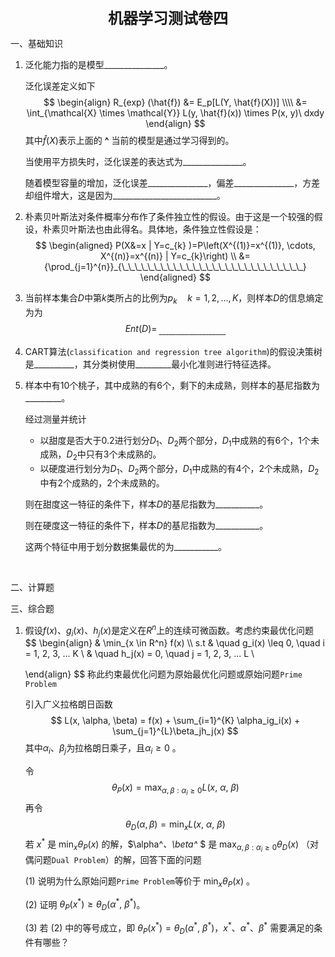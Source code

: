 <div align="center" style="font-size: 24px; font-weight: bold">机器学习测试卷四</div>

一、基础知识

1. 泛化能力指的是模型$\_\_\_\_\_\_\_\_\_\_\_\_\_\_\_$。

   泛化误差定义如下
   $$
   \begin{align}
   R_{exp} (\hat{f}) &= E_p[L(Y, \hat{f}(X))] \\\\
   		&= \int_{\mathcal{X} \times \mathcal{Y}} L(y, \hat{f}(x)) \times P(x, y)\ dxdy
   \end{align}
   $$
   其中$\hat{f}(X)$表示上面的 **^** 当前的模型是通过学习得到的。

   当使用平方损失时，泛化误差的表达式为$\_\_\_\_\_\_\_\_\_\_\_\_\_\_\_$。

   随着模型容量的增加，泛化误差$\_\_\_\_\_\_\_\_\_\_\_\_\_\_\_$，偏差$\_\_\_\_\_\_\_\_\_\_\_\_\_\_\_$，方差却组件增大，这是因为$\_\_\_\_\_\_\_\_\_\_\_\_\_\_\_\_\_\_\_\_\_\_\_\_\_\_$。

2. 朴素贝叶斯法对条件概率分布作了条件独立性的假设。由于这是一个较强的假设，朴素贝叶斯法也由此得名。具体地，条件独立性假设是：
   $$
   \begin{aligned}
   P(X&=x | Y=c_{k} )=P\left(X^{(1)}=x^{(1)}, \cdots, X^{(n)}=x^{(n)} | Y=c_{k}\right) \\ &={\prod_{j=1}^{n}}_{\_\_\_\_\_\_\_\_\_\_\_\_\_\_\_\_\_\_\_\_\_\_\_\_\_\_\_\_}
   \end{aligned}
   $$
   
3. 当前样本集合$D$中第$k$类所占的比例为$p_k \quad k = 1, 2, ..., K$，则样本$D$的信息熵定为为
   $$
   Ent(D) =_{\ \_\_\_\_\_\_\_\_\_\_\_\_\_\_\_\_\_\_\_\_}
   $$
   
4. CART算法(`classification and regression tree algorithm`)的假设决策树是$\_\_\_\_\_\_\_\_\_\_$，其分类树使用$\_\_\_\_\_\_\_\_\_$最小化准则进行特征选择。

5. 样本中有$10$个桃子，其中成熟的有6个，剩下的未成熟，则样本的基尼指数为$\_\_\_\_\_\_\_\_\_$。

   经过测量并统计

   - 以甜度是否大于0.2进行划分$D_1、D_2$两个部分，$D_1$中成熟的有6个，1个未成熟，$D_2$中只有3个未成熟的。
   - 以硬度进行划分为$D_1、D_2$两个部分，$D_1$中成熟的有4个，2个未成熟，$D_2$中有2个成熟的，2个未成熟的。

   则在甜度这一特征的条件下，样本$D$的基尼指数为$\_\_\_\_\_\_\_\_\_\_\_$。

   则在硬度这一特征的条件下，样本$D$的基尼指数为$\_\_\_\_\_\_\_\_\_\_\_$。

   这两个特征中用于划分数据集最优的为$\_\_\_\_\_\_\_\_\_\_\_$。

​    

二、计算题

























三、综合题

1. 假设$f(x)、g_i(x)、h_j(x)$是定义在$R^n$上的连续可微函数。考虑约束最优化问题
   $$
   \begin{align}
   & \min_{x \in R^n} f(x) \\\\
   s.t 
   & \quad g_i(x) \leq 0, \quad i = 1, 2, 3, ... K \\
   & \quad h_j(x) = 0, \quad j = 1, 2, 3, ... L \\
   
   \end{align}
   $$
   称此约束最优化问题为原始最优化问题或原始问题`Prime Problem`

   引入广义拉格朗日函数
   $$
   L(x, \alpha, \beta) = f(x) + \sum_{i=1}^{K} \alpha_ig_i(x) + \sum_{j=1}^{L}\beta_jh_j(x)
   $$
   其中$\alpha_i、\beta_j$为拉格朗日乘子，且$\alpha_i \geq 0$ 。

   令
   $$
   \theta_P(x) = \max_{\alpha, \beta : \alpha_i \geq 0} L(x,\ \alpha,\ \beta)
   $$
   再令
   $$
   \theta_D(\alpha, \beta) = \min_{x} L(x,\ \alpha,\ \beta)
   $$
   若 $x^*$ 是 $\min_x \theta_P(x)$  的解，$\alpha^*、\beta^* $ 是 $\max_{\alpha, \beta : \alpha_i \geq 0} \theta_D(x)$ （对偶问题`Dual Problem`）的解，回答下面的问题

   $(1)$ 说明为什么原始问题`Prime Problem`等价于 $\min_x \theta_P(x)$ 。

   $(2)$ 证明 $\theta_P(x^*) \geq \theta_D(\alpha^*,\ \beta^*)$。

   $(3)$ 若 $(2)$ 中的等号成立，即 $\theta_P(x^*) = \theta_D(\alpha^*,\ \beta^*)$，$x^*、\alpha^* 、\beta^*$ 需要满足的条件有哪些？

   













































